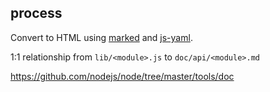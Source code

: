## process

Convert to HTML using [marked](https://github.com/chjj/marked) and [js-yaml](https://github.com/nodeca/js-yaml).

1:1 relationship from `lib/<module>.js` to `doc/api/<module>.md`

<a href="https://github.com/nodejs/node/tree/master/tools/doc" class="ref-link">
  https://github.com/nodejs/node/tree/master/tools/doc
</a>
